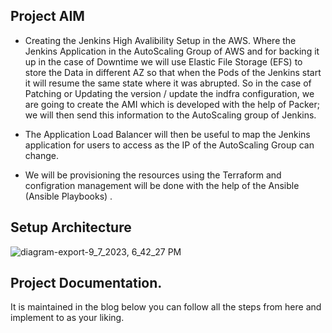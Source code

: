 ## Project AIM

- Creating the Jenkins High Avalibility Setup in the AWS. Where the Jenkins Application in the AutoScaling Group of AWS and for backing it up in the case of Downtime we will use Elastic File Storage (EFS) to store the Data in different AZ so that when the Pods of the Jenkins start it will resume the same state where it was abrupted. So in the case of Patching or Updating the version / update the indfra configuration, we are going to create the AMI which is developed with the help of Packer; we will then send this information to the AutoScaling group of Jenkins. 

- The Application Load Balancer will then be useful to map the Jenkins application for users to access as the IP of the AutoScaling Group can change.
- We will be provisioning the resources using the Terraform and configration management will be done with the help of the Ansible (Ansible Playbooks) .

## Setup Architecture 
![diagram-export-9_7_2023, 6_42_27 PM](https://github.com/adityadhopade/Jenkins_HA_AWS_TF_Packer/assets/48392204/0f4e94d9-ded1-40e4-8946-56a35c382e83)


## Project Documentation.
It is maintained in the blog below you can follow all the steps from here and implement to as your liking.

